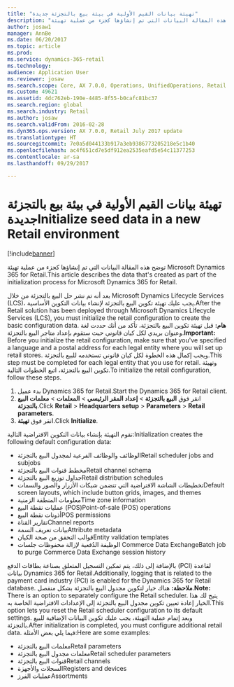```yaml
---
title: "تهيئة بيانات القيم الأولية في بيئة بيع بالتجزئة جديدة"
description: "توضح هذه المقالة البيانات التي تم إنشاؤها كجزء من عملية تهيئة Microsoft Dynamics 365 for Retail."
author: josaw1
manager: AnnBe
ms.date: 06/20/2017
ms.topic: article
ms.prod: 
ms.service: dynamics-365-retail
ms.technology: 
audience: Application User
ms.reviewer: josaw
ms.search.scope: Core, AX 7.0.0, Operations, UnifiedOperations, Retail
ms.custom: 49621
ms.assetid: 4dc762eb-190e-4485-8f55-b0cafc81bc37
ms.search.region: global
ms.search.industry: Retail
ms.author: josaw
ms.search.validFrom: 2016-02-28
ms.dyn365.ops.version: AX 7.0.0, Retail July 2017 update
ms.translationtype: HT
ms.sourcegitcommit: 7e0a5d044133b917a3eb9386773205218e5c1b40
ms.openlocfilehash: ac4f651cd7e5df912ea2535eafd5e54c11377253
ms.contentlocale: ar-sa
ms.lasthandoff: 09/29/2017

---
```


# <a name="initialize-seed-data-in-a-new-retail-environment"></a><span data-ttu-id="fb219-103">تهيئة بيانات القيم الأولية في بيئة بيع بالتجزئة جديدة</span><span class="sxs-lookup"><span data-stu-id="fb219-103">Initialize seed data in a new Retail environment</span></span>

[!include[banner](includes/banner.md)]


<span data-ttu-id="fb219-104">توضح هذه المقالة البيانات التي تم إنشاؤها كجزء من عملية تهيئة Microsoft Dynamics 365 for Retail.</span><span class="sxs-lookup"><span data-stu-id="fb219-104">This article describes the data that's created as part of the initialization process for Microsoft Dynamics 365 for Retail.</span></span>

<span data-ttu-id="fb219-105">بعد أنه تم نشر حل البيع بالتجزئة من خلال Microsoft Dynamics Lifecycle Services ‏(LCS)، يجب عليك تهيئة تكوين البيع بالتجزئة لإنشاء بيانات التكوين الأساسية.</span><span class="sxs-lookup"><span data-stu-id="fb219-105">After the Retail solution has been deployed through Microsoft Dynamics Lifecycle Services (LCS), you must initialize the retail configuration to create the basic configuration data.</span></span> <span data-ttu-id="fb219-106">**هام:** قبل تهيئة تكوين البيع بالتجزئة، تأكد من أنك حددت لغة وعنوان بريدي لكل كيان قانوني حيث ستقوم بإعداد متاجر البيع بالتجزئة.</span><span class="sxs-lookup"><span data-stu-id="fb219-106">**Important:** Before you initialize the retail configuration, make sure that you've specified a language and a postal address for each legal entity where you will set up retail stores.</span></span> <span data-ttu-id="fb219-107">ويجب إكمال هذه الخطوة لكل كيان قانوني تستخدمه للبيع بالتجزئة.</span><span class="sxs-lookup"><span data-stu-id="fb219-107">This step must be completed for each legal entity that you use for retail.</span></span> <span data-ttu-id="fb219-108">وتهيئة تكوين البيع بالتجزئة، اتبع الخطوات التالية.</span><span class="sxs-lookup"><span data-stu-id="fb219-108">To initialize the retail configuration, follow these steps.</span></span>

1.  <span data-ttu-id="fb219-109">بدء عميل Dynamics 365 for Retail.</span><span class="sxs-lookup"><span data-stu-id="fb219-109">Start the Dynamics 365 for Retail client.</span></span>
2.  <span data-ttu-id="fb219-110">انقر فوق **البيع بالتجزئة** &gt; **إعداد المقر الرئيسي** &gt; **المعلمات** &gt; **معلمات البيع بالتجزئة**.</span><span class="sxs-lookup"><span data-stu-id="fb219-110">Click **Retail** &gt; **Headquarters setup** &gt; **Parameters** &gt; **Retail parameters**.</span></span>
3.  <span data-ttu-id="fb219-111">انقر فوق **تهيئة**.</span><span class="sxs-lookup"><span data-stu-id="fb219-111">Click **Initialize**.</span></span>

<span data-ttu-id="fb219-112">تقوم التهيئة بإنشاء بيانات التكوين الافتراضية التالية:</span><span class="sxs-lookup"><span data-stu-id="fb219-112">Initialization creates the following default configuration data:</span></span>

-   <span data-ttu-id="fb219-113">الوظائف والوظائف الفرعية لمجدول البيع بالتجزئة</span><span class="sxs-lookup"><span data-stu-id="fb219-113">Retail scheduler jobs and subjobs</span></span>
-   <span data-ttu-id="fb219-114">مخطط قنوات البيع بالتجزئة</span><span class="sxs-lookup"><span data-stu-id="fb219-114">Retail channel schema</span></span>
-   <span data-ttu-id="fb219-115">جداول توزيع البيع بالتجزئة</span><span class="sxs-lookup"><span data-stu-id="fb219-115">Retail distribution schedules</span></span>
-   <span data-ttu-id="fb219-116">تخطيطات الشاشة الافتراضية التي تتضمن شبكات الأزرار والصور والسمات</span><span class="sxs-lookup"><span data-stu-id="fb219-116">Default screen layouts, which include button grids, images, and themes</span></span>
-   <span data-ttu-id="fb219-117">معلومات المنطقة الزمنية</span><span class="sxs-lookup"><span data-stu-id="fb219-117">Time zone information</span></span>
-   <span data-ttu-id="fb219-118">عمليات نقطة البيع (POS)</span><span class="sxs-lookup"><span data-stu-id="fb219-118">Point-of-sale (POS) operations</span></span>
-   <span data-ttu-id="fb219-119">أذونات نقطة البيع</span><span class="sxs-lookup"><span data-stu-id="fb219-119">POS permissions</span></span>
-   <span data-ttu-id="fb219-120">تقارير القناة</span><span class="sxs-lookup"><span data-stu-id="fb219-120">Channel reports</span></span>
-   <span data-ttu-id="fb219-121">بيانات تعريف السمة</span><span class="sxs-lookup"><span data-stu-id="fb219-121">Attribute metadata</span></span>
-   <span data-ttu-id="fb219-122">قوالب التحقق من صحة الكيان</span><span class="sxs-lookup"><span data-stu-id="fb219-122">Entity validation templates</span></span>
-   <span data-ttu-id="fb219-123">الوظيفة الدُفعية لإزالة محفوظات جلسات Commerce Data Exchange</span><span class="sxs-lookup"><span data-stu-id="fb219-123">Batch job to purge Commerce Data Exchange session history</span></span>

<span data-ttu-id="fb219-124">بالإضافة إلى ذلك، يتم تمكين التسجيل المتعلق بصناعة بطاقات الدفع (PCI) لقاعدة بيانات Dynamics 365 for Retail.</span><span class="sxs-lookup"><span data-stu-id="fb219-124">Additionally, logging that is related to the payment card industry (PCI) is enabled for the Dynamics 365 for Retail database.</span></span> <span data-ttu-id="fb219-125">**ملاحظة:** هناك خيار لتكوين مجدول البيع بالتجزئة بشكل منفصل.</span><span class="sxs-lookup"><span data-stu-id="fb219-125">**Note:** There is an option to separately configure the Retail scheduler.</span></span> <span data-ttu-id="fb219-126">يتيح لك هذا الخيار إعادة تعيين تكوين مجدول البيع بالتجزئة إلى الإعدادات الافتراضية الخاصة به.</span><span class="sxs-lookup"><span data-stu-id="fb219-126">This option lets you reset the Retail scheduler configuration to its default settings.</span></span> <span data-ttu-id="fb219-127">وبعد إتمام عملية التهيئة، يجب عليك تكوين البيانات الإضافية للبيع بالتجزئة.</span><span class="sxs-lookup"><span data-stu-id="fb219-127">After initialization is completed, you must configure additional retail data.</span></span> <span data-ttu-id="fb219-128">فيما يلي بعض الأمثلة:</span><span class="sxs-lookup"><span data-stu-id="fb219-128">Here are some examples:</span></span>

-   <span data-ttu-id="fb219-129">معلمات البيع بالتجزئة</span><span class="sxs-lookup"><span data-stu-id="fb219-129">Retail parameters</span></span>
-   <span data-ttu-id="fb219-130">معلمات مجدول البيع بالتجزئة</span><span class="sxs-lookup"><span data-stu-id="fb219-130">Retail scheduler parameters</span></span>
-   <span data-ttu-id="fb219-131">قنوات البيع بالتجزئة</span><span class="sxs-lookup"><span data-stu-id="fb219-131">Retail channels</span></span>
-   <span data-ttu-id="fb219-132">السجلات والأجهزة</span><span class="sxs-lookup"><span data-stu-id="fb219-132">Registers and devices</span></span>
-   <span data-ttu-id="fb219-133">عمليات الفرز</span><span class="sxs-lookup"><span data-stu-id="fb219-133">Assortments</span></span>





